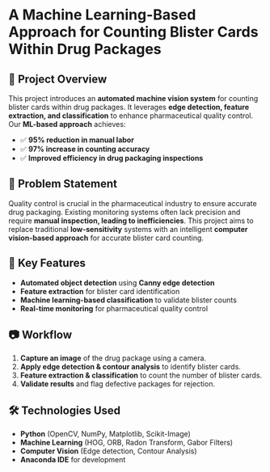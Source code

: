 # A Machine Learning-Based Approach for Counting Blister Cards Within Drug Packages

## 📌 Project Overview
This project introduces an **automated machine vision system** for counting blister cards within drug packages. It leverages **edge detection, feature extraction, and classification** to enhance pharmaceutical quality control. Our **ML-based approach** achieves:
- ✅ **95% reduction in manual labor**
- ✅ **97% increase in counting accuracy**
- ✅ **Improved efficiency in drug packaging inspections**

## 🔬 Problem Statement
Quality control is crucial in the pharmaceutical industry to ensure accurate drug packaging. Existing monitoring systems often lack precision and require **manual inspection, leading to inefficiencies**. This project aims to replace traditional **low-sensitivity** systems with an intelligent **computer vision-based approach** for accurate blister card counting.

## 🚀 Key Features
- **Automated object detection** using **Canny edge detection**
- **Feature extraction** for blister card identification
- **Machine learning-based classification** to validate blister counts
- **Real-time monitoring** for pharmaceutical quality control

## 📷 Workflow
1. **Capture an image** of the drug package using a camera.
2. **Apply edge detection & contour analysis** to identify blister cards.
3. **Feature extraction & classification** to count the number of blister cards.
4. **Validate results** and flag defective packages for rejection.

## 🛠️ Technologies Used
- **Python** (OpenCV, NumPy, Matplotlib, Scikit-Image)
- **Machine Learning** (HOG, ORB, Radon Transform, Gabor Filters)
- **Computer Vision** (Edge detection, Contour Analysis)
- **Anaconda IDE** for development


